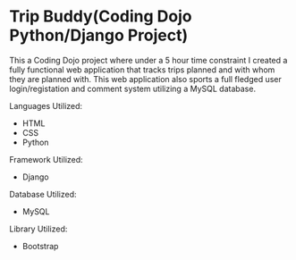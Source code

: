 # Trip Buddy(Coding Dojo Python/Django Project)

This a Coding Dojo project where under a 5 hour time constraint I created a fully functional web application that tracks trips planned and with whom they are planned with.  This web application also sports a full fledged user login/registation and comment system utilizing a MySQL database.

Languages Utilized:
<ul>
  <li>HTML</li>
  <li>CSS</li>
  <li>Python</li>
</ul>

Framework Utilized:
<ul>
  <li>Django</li>
</ul>

Database Utilized:
<ul>
  <li>MySQL</li>
</ul>

Library Utilized:
<ul>
  <li>Bootstrap</li>
</ul>

